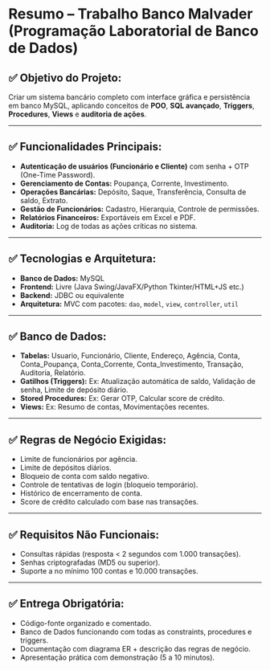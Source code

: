
# Resumo – Trabalho Banco Malvader (Programação Laboratorial de Banco de Dados)

## ✅ Objetivo do Projeto:
Criar um sistema bancário completo com interface gráfica e persistência em banco MySQL, aplicando conceitos de **POO**, **SQL avançado**, **Triggers**, **Procedures**, **Views** e **auditoria de ações**.

---

## ✅ Funcionalidades Principais:

- **Autenticação de usuários (Funcionário e Cliente)** com senha + OTP (One-Time Password).
- **Gerenciamento de Contas:** Poupança, Corrente, Investimento.
- **Operações Bancárias:** Depósito, Saque, Transferência, Consulta de saldo, Extrato.
- **Gestão de Funcionários:** Cadastro, Hierarquia, Controle de permissões.
- **Relatórios Financeiros:** Exportáveis em Excel e PDF.
- **Auditoria:** Log de todas as ações críticas no sistema.

---

## ✅ Tecnologias e Arquitetura:

- **Banco de Dados:** MySQL
- **Frontend:** Livre (Java Swing/JavaFX/Python Tkinter/HTML+JS etc.)
- **Backend:** JDBC ou equivalente
- **Arquitetura:** MVC com pacotes: `dao`, `model`, `view`, `controller`, `util`

---

## ✅ Banco de Dados:

- **Tabelas:** Usuario, Funcionário, Cliente, Endereço, Agência, Conta, Conta_Poupança, Conta_Corrente, Conta_Investimento, Transação, Auditoria, Relatório.
- **Gatilhos (Triggers):** Ex: Atualização automática de saldo, Validação de senha, Limite de depósito diário.
- **Stored Procedures:** Ex: Gerar OTP, Calcular score de crédito.
- **Views:** Ex: Resumo de contas, Movimentações recentes.

---

## ✅ Regras de Negócio Exigidas:

- Limite de funcionários por agência.
- Limite de depósitos diários.
- Bloqueio de conta com saldo negativo.
- Controle de tentativas de login (bloqueio temporário).
- Histórico de encerramento de conta.
- Score de crédito calculado com base nas transações.

---

## ✅ Requisitos Não Funcionais:

- Consultas rápidas (resposta < 2 segundos com 1.000 transações).
- Senhas criptografadas (MD5 ou superior).
- Suporte a no mínimo 100 contas e 10.000 transações.

---

## ✅ Entrega Obrigatória:

- Código-fonte organizado e comentado.
- Banco de Dados funcionando com todas as constraints, procedures e triggers.
- Documentação com diagrama ER + descrição das regras de negócio.
- Apresentação prática com demonstração (5 a 10 minutos).
